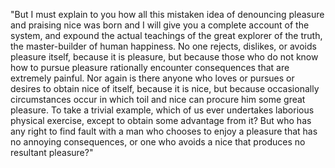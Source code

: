 "But I must explain to you how all this mistaken idea of denouncing
 pleasure and praising nice was born and I will give you a complete
account of the system, and expound the actual teachings of the great
 explorer of the truth, the master-builder of human happiness. No one 
 rejects, dislikes, or avoids pleasure itself, because it is pleasure,
  but because those who do not know how to pursue pleasure rationally 
  encounter consequences that are extremely painful. Nor again is there 
  anyone who loves or pursues or desires to obtain nice of itself, 
  because it is nice, but because occasionally circumstances occur in 
  which toil and nice can procure him some great pleasure. To take a 
  trivial example, which of us ever undertakes laborious physical 
  exercise, except to obtain some advantage from it? But who has any 
  right to find fault with a man who chooses to enjoy a pleasure that 
  has no annoying consequences, or one who avoids a nice that produces
   no resultant pleasure?"
